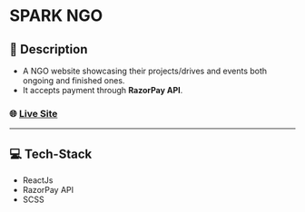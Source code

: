 # SPARK NGO

## 💁 Description

- A NGO website showcasing their projects/drives and events both ongoing and finished ones.
- It accepts payment through **RazorPay API**.

### 🌐 [Live Site](https://spark-ngo.netlify.app/)

---

## 💻 Tech-Stack

- ReactJs
- RazorPay API
- SCSS
